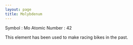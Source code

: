```yaml
---
layout: page
title: Molybdenum
---
```


Symbol : Mo
Atomic Number : 42

This element has been used to make racing bikes in the past.